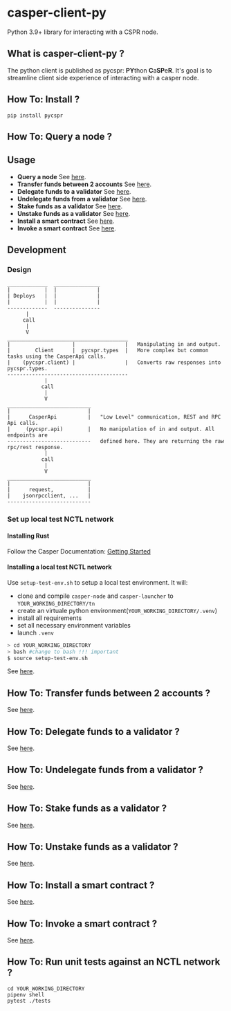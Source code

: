 casper-client-py
======================================================

Python 3.9+ library for interacting with a CSPR node.


What is casper-client-py ?
------------------------------------------------------

The python client is published as pycspr: **PY**thon **C**a**SP**e**R**.  It's goal is to streamline client side experience of interacting with a casper node.


How To: Install ?
------------------------------------------------------

```
pip install pycspr
```

How To: Query a node  ?
------------------------------------------------------
## Usage

* **Query a node** See [here](how_tos/how_to_query_a_node.py).
* **Transfer funds between 2 accounts** See [here](how_tos/how_to_transfer.py).
* **Delegate funds to a validator** See [here](how_tos/how_to_delegate.py).
* **Undelegate funds from a validator**  See [here](how_tos/how_to_undelegate.py).
* **Stake funds as a validator** See [here](how_tos/how_to_stake.py).
* **Unstake funds as a validator** See [here](how_tos/how_to_unstake.py).
* **Install a smart contract** See [here](how_tos/how_to_install_a_contract.py).
* **Invoke a smart contract** See [here](how_tos/how_to_invoke_a_contract.py).

## Development

### Design

```
_____________  _______________
|           |  |             |
| Deploys   |  |             |
|           |  |             |
-------------  ---------------
      |
     call
      |
      V
_______________________________________
|                    |                |   Manipulating in and output. 
|        Client      |  pycspr.types  |   More complex but common tasks using the CasperApi calls.
|    (pycspr.client) |                |   Converts raw responses into pycspr.types.
---------------------------------------
            |
           call
            |
            V
___________________________
|                         |    
|      CasperApi          |   "Low Level" communication, REST and RPC Api calls. 
|     (pycspr.api)        |   No manipulation of in and output. All endpoints are 
---------------------------   defined here. They are returning the raw rpc/rest response.
            |
           call
            |
            V
___________________________
|                         |    
|      request,           |   
|    jsonrpcclient, ...   |   
---------------------------
```

### Set up local test NCTL network

#### Installing Rust

Follow the Casper Documentation: [Getting
Started](https://docs.casperlabs.io/en/latest/dapp-dev-guide/setup-of-rust-contract-sdk.html)

#### Installing a local test NCTL network
Use `setup-test-env.sh` to setup a local test environment. 
It will:
* clone and compile `casper-node` and `casper-launcher` to
  `YOUR_WORKING_DIRECTORY/tn`
* create an virtuale python environment(`YOUR_WORKING_DIRECTORY/.venv`)
* install all requirements
* set all necessary environment variables 
* launch `.venv`

```bash
> cd YOUR_WORKING_DIRECTORY
> bash #change to bash !!! important
$ source setup-test-env.sh  
```

See [here](how_tos/how_to_query_a_node.py).


How To: Transfer funds between 2 accounts  ?
------------------------------------------------------

See [here](how_tos/how_to_transfer.py).

How To: Delegate funds to a validator  ?
------------------------------------------------------

See [here](how_tos/how_to_delegate.py).

How To: Undelegate funds from a validator  ?
------------------------------------------------------

See [here](how_tos/how_to_undelegate.py).

How To: Stake funds as a validator  ?
------------------------------------------------------

See [here](how_tos/how_to_stake.py).

How To: Unstake funds as a validator ?
------------------------------------------------------

See [here](how_tos/how_to_unstake.py).

How To: Install a smart contract  ?
------------------------------------------------------

See [here](how_tos/how_to_install_a_contract.py).

How To: Invoke a smart contract  ?
------------------------------------------------------

See [here](how_tos/how_to_invoke_a_contract.py).

How To: Run unit tests against an NCTL network ?
------------------------------------------------------

```
cd YOUR_WORKING_DIRECTORY
pipenv shell
pytest ./tests
````
